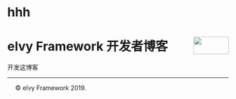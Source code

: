 
hhh
=======
# <div style="height:40px"><div style="float:left">eIvy Framework 开发者博客</div> <div style="float:right"><img width="80" height="40" src="../../Logo.png"></img></div></div>

开发这博客

---
&emsp; &copy; eIvy Framework 2019.

